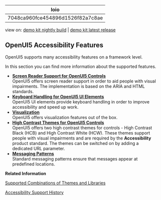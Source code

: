 <!-- loio7048ca960fce454896d1526f82a7c8ae -->

| loio |
| -----|
| 7048ca960fce454896d1526f82a7c8ae |

<div id="loio">

view on: [demo kit nightly build](https://openui5nightly.hana.ondemand.com/topic/7048ca960fce454896d1526f82a7c8ae) | [demo kit latest release](https://sdk.openui5.org/topic/7048ca960fce454896d1526f82a7c8ae)</div>

## OpenUI5 Accessibility Features

OpenUI5 supports many accessibility features on a framework level.

In this section you can find more information about the supported features.

-   **[Screen Reader Support for OpenUI5 Controls](Screen_Reader_Support_for_OpenUI5_Controls_656e825.md "OpenUI5 offers screen
		reader support in order to aid people with visual impairments. The implementation is based
		on the ARIA and HTML standards.")**  
OpenUI5 offers screen reader support in order to aid people with visual impairments. The implementation is based on the ARIA and HTML standards.
-   **[Keyboard Handling for OpenUI5 UI Elements](Keyboard_Handling_for_OpenUI5_UI_Elements_6b741a6.md "OpenUI5 UI elements provide
		keyboard handling in order to improve accessibility and speed up work. ")**  
OpenUI5 UI elements provide keyboard handling in order to improve accessibility and speed up work.
-   **[Visualization](Visualization_b3799f0.md "OpenUI5 offers visualization
		features out of the box.")**  
OpenUI5 offers visualization features out of the box.
-   **[High Contrast Themes for OpenUI5 Controls](High_Contrast_Themes_for_OpenUI5_Controls_cfcbde2.md "
		OpenUI5  offers two high
		contrast themes  for controls - High Contrast Black (HCB) and High Contrast White (HCW).
		These themes support people with visual impairments and are required by the
			Accessibility product standard. The themes can be switched on by
		adding a dedicated URL parameter.")**  
 OpenUI5 offers two high contrast themes for controls - High Contrast Black \(HCB\) and High Contrast White \(HCW\). These themes support people with visual impairments and are required by the **Accessibility** product standard. The themes can be switched on by adding a dedicated URL parameter.
-   **[Messaging Patterns](Messaging_Patterns_6393d1d.md "Standard messaging patterns ensure that messages appear at predefined
		locations.")**  
Standard messaging patterns ensure that messages appear at predefined locations.

**Related Information**  


[Supported Combinations of Themes and Libraries](Supported_Combinations_of_Themes_and_Libraries_38ff8c2.md "This chapter gives an overview of the possible combinations of themes and libraries for the OpenUI5 versions that are still in maintenance.")

[Accessibility Support History](Accessibility_Support_History_accd68a.md "")

